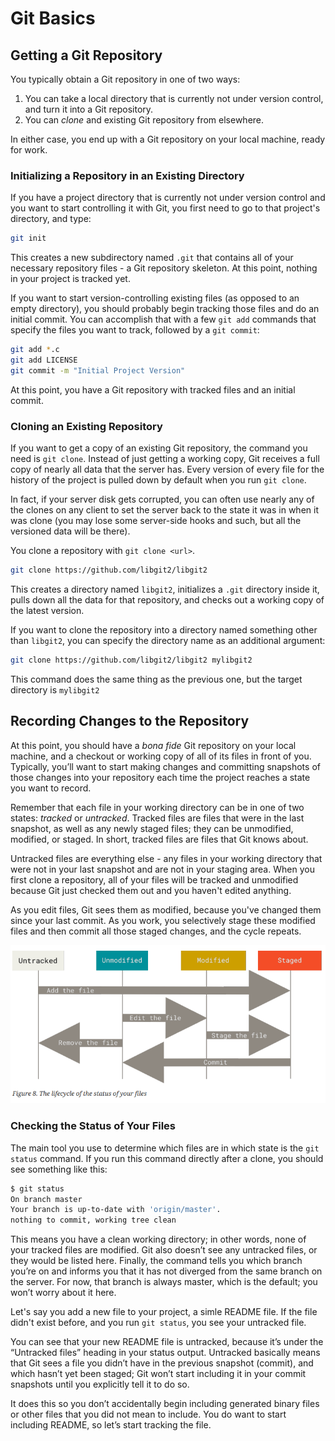 # Git Basics

## Getting a Git Repository

You typically obtain a Git repository in one of two ways:

1. You can take a local directory that is currently not under version control, and turn it into a Git repository.
2. You can *clone* and existing Git repository from elsewhere.

In either case, you end up with a Git repository on your local machine, ready for work.

### Initializing a Repository in an Existing Directory

If you have a project directory that is currently not under version control and you want to start controlling it with Git, you first need to go to that project's directory, and type:

```bash
git init
```

This creates a new subdirectory named `.git` that contains all of your necessary repository files - a Git repository skeleton. At this point, nothing in your project is tracked yet.

If you want to start version-controlling existing files (as opposed to an empty directory), you should probably begin tracking those files and do an initial commit. You can accomplish that with a few `git add` commands that specify the files you want to track, followed by a `git commit`:

```bash
git add *.c
git add LICENSE
git commit -m "Initial Project Version"
```
At this point, you have a Git repository with tracked files and an initial commit.

### Cloning an Existing Repository

If you want to get a copy of an existing Git repository, the command you need is `git clone`. Instead of just getting a working copy, Git receives a full copy of nearly all data that the server has. Every version of every file for the history of the project is pulled down by default when you run `git clone`. 

In fact, if your server disk gets corrupted, you can often use nearly any of the clones on any client to set the server back to the state it was in when it was clone (you may lose some server-side hooks and such, but all the versioned data will be there).

You clone a repository with `git clone <url>`.

```bash
git clone https://github.com/libgit2/libgit2
```

This creates a directory named `libgit2`, initializes a `.git` directory inside it, pulls down all the data for that repository, and checks out a working copy of the latest version.

If you want to clone the repository into a directory named something other than `libgit2`, you can specify the directory name as an additional argument:

```bash
git clone https://github.com/libgit2/libgit2 mylibgit2
```

This command does the same thing as the previous one, but the target directory is `mylibgit2`

## Recording Changes to the Repository

At this point, you should have a *bona fide* Git repository on your local machine, and a checkout or working copy of all of its files in front of you. Typically, you’ll want to start making changes and committing snapshots of those changes into your repository each time the project reaches a state you want to record.

Remember that each file in your working directory can be in one of two states: *tracked* or *untracked*. Tracked files are files that were in the last snapshot, as well as any newly staged files; they can be unmodified, modified, or staged. In short, tracked files are files that Git knows about.

Untracked files are everything else - any files in your working directory that were not in your last snapshot and are not in your staging area. When you first clone a repository, all of your files will be tracked and unmodified because Git just checked them out and you haven't edited anything.

As you edit files, Git sees them as modified, because you've changed them since your last commit. As you work, you selectively stage these modified files and then commit all those staged changes, and the cycle repeats.

![Lifecycle of the status of your files](image.png)

### Checking the Status of Your Files

The main tool you use to determine which files are in which state is the `git status` command. If you run this command directly after a clone, you should see something like this:

```bash
$ git status
On branch master
Your branch is up-to-date with 'origin/master'.
nothing to commit, working tree clean
```

This means you have a clean working directory; in other words, none of your tracked files are
modified. Git also doesn’t see any untracked files, or they would be listed here. Finally, the
command tells you which branch you’re on and informs you that it has not diverged from the same branch on the server. For now, that branch is always master, which is the default; you won’t worry about it here.

Let's say you add a new file to your project, a simle README file. If the file didn't exist before, and you run `git status`, you see your untracked file.

You can see that your new README file is untracked, because it’s under the “Untracked files” heading in your status output. Untracked basically means that Git sees a file you didn’t have in the previous snapshot (commit), and which hasn’t yet been staged; Git won’t start including it in your commit snapshots until you explicitly tell it to do so.

It does this so you don’t accidentally begin including generated binary files or other files that you did not mean to include. You do want to start including README, so let’s start tracking the file.